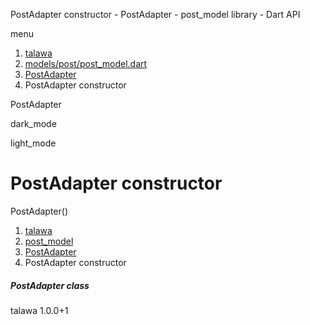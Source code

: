 




PostAdapter constructor - PostAdapter - post\_model library - Dart API







menu

1. [talawa](../../index.html)
2. [models/post/post\_model.dart](../../models_post_post_model/models_post_post_model-library.html)
3. [PostAdapter](../../models_post_post_model/PostAdapter-class.html)
4. PostAdapter constructor

PostAdapter


dark\_mode

light\_mode




# PostAdapter constructor


PostAdapter()

 


1. [talawa](../../index.html)
2. [post\_model](../../models_post_post_model/models_post_post_model-library.html)
3. [PostAdapter](../../models_post_post_model/PostAdapter-class.html)
4. PostAdapter constructor

##### PostAdapter class





talawa
1.0.0+1






